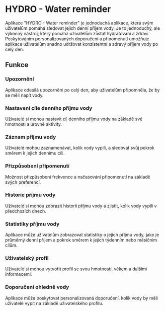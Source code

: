 # HYDRO - Water reminder
Aplikace "HYDRO - Water reminder" je jednoduchá aplikace, která svým uživatelům pomáhá sledovat jejich denní příjem vody. Je to jednoduchý, ale výkonný nástroj, který pomáhá uživatelům zůstat hydratovaní a zdraví. Poskytováním personalizovaných doporučení a připomenutí umožňuje aplikace uživatelům snadno udržovat konzistentní a zdravý příjem vody po celý den.
## Funkce
### Upozornění
Aplikace odesílá upozornění po celý den, aby uživatelům připomněla, že by se měli napít vody.
### Nastavení cíle denního příjmu vody
Uživatelé si mohou nastavit cíl denního příjmu vody na základě své hmotnosti a úrovně aktivity.
### Záznam příjmu vody
Uživatelé mohou zaznamenávat, kolik vody vypili, a sledovat svůj pokrok směrem k jejich dennímu cíli.
### Přizpůsobení připomenutí
Možnost přizpůsobení frekvence a načasování připomenutí na základě svých preferencí.
### Historie příjmu vody
Uživatelé si mohou zobrazit historii příjmu vody a zjistit, kolik vody vypili v předchozích dnech.
### Statistiky příjmu vody
Aplikace může uživatelům zobrazovat statistiky o jejich příjmu vody, jako je průměrný denní příjem a pokrok směrem k jejich týdenním nebo měsíčním cílům.
### Uživatelský profil
Uživatelé si mohou vytvořit profil se svou hmotností, věkem a dalšími informacemi.
### Doporučení ohledně vody
Aplikace může poskytovat personalizovaná doporučení, kolik vody by měli uživatelé vypít na základě uživatelského profilu.
